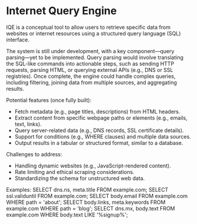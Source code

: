 Internet Query Engine
=====================

IQE is a conceptual tool to allow users to retrieve specific data from websites or internet resources using a structured query language (SQL) interface.

The system is still under development, with a key component—query parsing—yet to be implemented. Query parsing would involve translating the SQL-like commands into actionable steps, such as sending HTTP requests, parsing HTML, or querying external APIs (e.g., DNS or SSL registries). Once complete, the engine could handle complex queries, including filtering, joining data from multiple sources, and aggregating results.

Potential features (once fully built):
- Fetch metadata (e.g., page titles, descriptions) from HTML headers.
- Extract content from specific webpage paths or elements (e.g., emails, text, links).
- Query server-related data (e.g., DNS records, SSL certificate details).
- Support for conditions (e.g., WHERE clauses) and multiple data sources.
- Output results in a tabular or structured format, similar to a database.

Challenges to address:
- Handling dynamic websites (e.g., JavaScript-rendered content).
- Rate limiting and ethical scraping considerations.
- Standardizing the schema for unstructured web data.

Examples:
SELECT dns.ns, meta.title FROM example.com;
SELECT ssl.validuntil FROM example.com;
SELECT body.email FROM example.com WHERE path = 'about';
SELECT body.links, meta.keywords FROM example.com WHERE path = 'blog';
SELECT dns.mx, body.text FROM example.com WHERE body.text LIKE '%signup%';